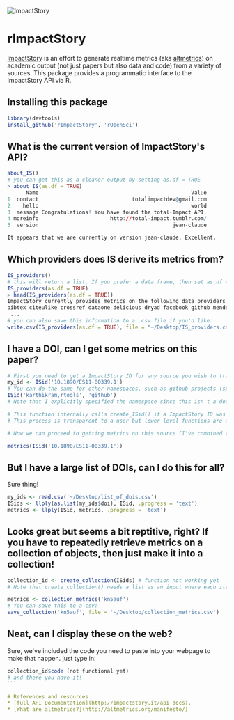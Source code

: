 ![ImpactStory](https://raw.github.com/ropensci/rImpactStory/master/impactstory-logo.png) 
# rImpactStory 
[ImpactStory](http://total-impact.org/) is an effort to generate realtime metrics (aka [altmetrics](http://altmetrics.org)) on academic output (not just papers but also data and code) from a variety of sources.  This package provides a programmatic interface to the ImpactStory API via R.


## Installing this package

```r
library(devtools)
install_github('rImpactStory', 'rOpenSci')
```
## What is the current version of ImpactStory's API?

```r
about_IS()
# you can get this as a cleaner output by setting as.df = TRUE
> about_IS(as.df = TRUE)
      Name                                                 Value
1  contact                              totalimpactdev@gmail.com
2    hello                                                 world
3  message Congratulations! You have found the total-Impact API.
4 moreinfo                       http://total-impact.tumblr.com/
5  version                                           jean-claude

It appears that we are currently on version jean-claude. Excellent.
```

## Which providers does IS derive its metrics from?

```r
IS_providers()
# this will return a list. If you prefer a data.frame, then set as.df = TRUE
IS_providers(as.df = TRUE)
> head(IS_providers(as.df = TRUE))
ImpactStory currently provides metrics on the following data providers: 
bibtex citeulike crossref dataone delicious dryad facebook github mendeley plosalm pubmed slideshare topsy webpage wikipedia 
 ...
# you can also save this information to a .csv file if you'd like:
write.csv(IS_providers(as.df = TRUE), file = "~/Desktop/IS_providers.csv")
```

## I have a DOI, can I get some metrics on this paper?

```r
# First you need to get a ImpactStory ID for any source you wish to track. 
my_id <- ISid('10.1890/ES11-00339.1')
# You can do the same for other namespaces, such as github projects (specify as username, repo name).
ISid('karthikram,rtools', 'github')
# Note that I explicitly specified the namespace since this isn't a doi.

# This function internally calls create_ISid() if a ImpactStory ID was not previously assigned to this object. 
# This process is transparent to a user but lower level functions are available to call directly.

# Now we can proceed to getting metrics on this source (I've combined the two functions above).

metrics(ISid('10.1890/ES11-00339.1'))

```

## But I have a large list of DOIs, can I do this for all?

Sure thing!

```r
my_ids <- read.csv('~/Desktop/list_of_dois.csv')
ISids <- llply(as.list(my_ids$doi), ISid, .progress = 'text')
metrics <- llply(ISid, metrics, .progress = 'text')
```

## Looks great but seems a bit reptitive, right? If you have to repeatedly retrieve metrics on a collection of objects, then just make it into a collection!

```r
collection_id <- create_collection(ISids) # function not working yet
# Note that create_collection() needs a list as an input where each item on the list is itself a list with namespace and the id.

metrics <- collection_metrics('kn5auf')
# You can save this to a csv:
save_collection('kn5auf', file = '~/Desktop/collection_metrics.csv')
```

## Neat, can I display these on the web?
Sure, we've included the code you need to paste into your webpage to make that happen.
just type in:
````r
collection_id$code (not functional yet)
# and there you have it!
```

# References and resources
* [full API Documentation](http://impactstory.it/api-docs).
* [What are altmetrics?](http://altmetrics.org/manifesto/)
